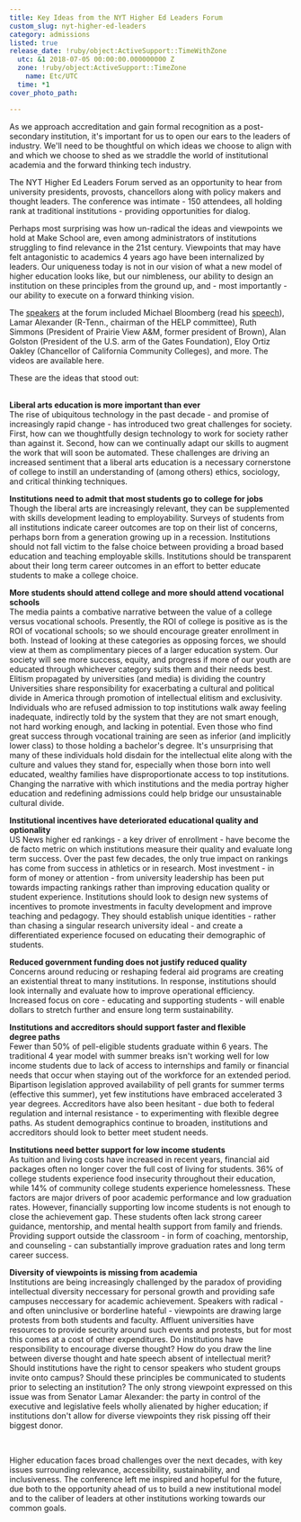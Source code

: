 ```yaml
---
title: Key Ideas from the NYT Higher Ed Leaders Forum
custom_slug: nyt-higher-ed-leaders
category: admissions
listed: true
release_date: !ruby/object:ActiveSupport::TimeWithZone
  utc: &1 2018-07-05 00:00:00.000000000 Z
  zone: !ruby/object:ActiveSupport::TimeZone
    name: Etc/UTC
  time: *1
cover_photo_path: 

---
```

As we approach accreditation and gain formal recognition as a post-secondary institution, it's important for us to open our ears to the leaders of industry. We'll need to be thoughtful on which ideas we choose to align with and which we choose to shed as we straddle the world of institutional academia and the forward thinking tech industry.

The NYT Higher Ed Leaders Forum served as an opportunity to hear from university presidents, provosts, chancellors along with policy makers and thought leaders. The conference was intimate - 150 attendees, all holding rank at traditional institutions - providing opportunities for dialog.

Perhaps most surprising was how un-radical the ideas and viewpoints we hold at Make School are, even among administrators of institutions struggling to find relevance in the 21st century. Viewpoints that may have felt antagonistic to academics 4 years ago have been internalized by leaders. Our uniqueness today is not in our vision of what a new model of higher education looks like, but our nimbleness, our ability to design an institution on these principles from the ground up, and - most importantly - our ability to execute on a forward thinking vision.

The [speakers](https://www.nythigheredleaders.com/helf2018#Speakers) at the forum included Michael Bloomberg (read his [speech](https://www.mikebloomberg.com/news/remarks-at-nyt-higher-ed-leaders-forum/)), Lamar Alexander (R-Tenn., chairman of the HELP committee), Ruth Simmons (President of Prairie View A&M, former president of Brown), Alan Golston (President of the U.S. arm of the Gates Foundation), Eloy Ortiz Oakley (Chancellor of California Community Colleges), and more. The videos are available here.

These are the ideas that stood out:  
<br>

**Liberal arts education is more important than ever**  
The rise of ubiquitous technology in the past decade - and promise of increasingly rapid change - has introduced two great challenges for society. First, how can we thoughtfully design technology to work for society rather than against it. Second, how can we continually adapt our skills to augment the work that will soon be automated. These challenges are driving an increased sentiment that a liberal arts education is a necessary cornerstone of college to instill an understanding of (among others) ethics, sociology, and critical thinking techniques.

**Institutions need to admit that most students go to college for jobs**  
Though the liberal arts are increasingly relevant, they can be supplemented with skills development leading to employability. Surveys of students from all institutions indicate career outcomes are top on their list of concerns, perhaps born from a generation growing up in a recession. Institutions should not fall victim to the false choice between providing a broad based education and teaching employable skills. Institutions should be transparent about their long term career outcomes in an effort to better educate students to make a college choice.

**More students should attend college and more should attend vocational schools**  
The media paints a combative narrative between the value of a college versus vocational schools. Presently, the ROI of college is positive as is the ROI of vocational schools; so we should encourage greater enrollment in both. Instead of looking at these categories as opposing forces, we should view at them as complimentary pieces of a larger education system. Our society will see more success, equity, and progress if more of our youth are educated through whichever category suits them and their needs best.
Elitism propagated by universities (and media) is dividing the country
Universities share responsibility for exacerbating a cultural and political divide in America through promotion of intellectual elitism and exclusivity. Individuals who are refused admission to top institutions walk away feeling inadequate, indirectly told by the system that they are not smart enough, not hard working enough, and lacking in potential. Even those who find great success through vocational training are seen as inferior (and implicitly lower class) to those holding a bachelor's degree. It's unsurprising that many of these individuals hold disdain for the intellectual elite along with the culture and values they stand for, especially when those born into well educated, wealthy families have disproportionate access to top institutions. Changing the narrative with which institutions and the media portray higher education and redefining admissions could help bridge our unsustainable cultural divide.

**Institutional incentives have deteriorated educational quality and optionality**  
US News higher ed rankings - a key driver of enrollment - have become the de facto metric on which institutions measure their quality and evaluate long term success. Over the past few decades, the only true impact on rankings has come from success in athletics or in research. Most investment - in form of money or attention - from university leadership has been put towards impacting rankings rather than improving education quality or student experience. Institutions should look to design new systems of incentives to promote investments in faculty development and improve teaching and pedagogy. They should establish unique identities - rather than chasing a singular research university ideal - and create a differentiated experience focused on educating their demographic of students. 

**Reduced government funding does not justify reduced quality**  
Concerns around reducing or reshaping federal aid programs are creating an existential threat to many institutions. In response, institutions should look internally and evaluate how to improve operational efficiency. Increased focus on core - educating and supporting students - will enable dollars to stretch further and ensure long term sustainability.

**Institutions and accreditors should support faster and flexible degree paths**  
Fewer than 50% of pell-eligible students graduate within 6 years. The traditional 4 year model with summer breaks isn't working well for low income students due to lack of access to internships and family or financial needs that occur when staying out of the workforce for an extended period. Bipartison legislation approved availability of pell grants for summer terms (effective this summer), yet few institutions have embraced accelerated 3 year degrees. Accreditors have also been hesitant - due both to federal regulation and internal resistance - to experimenting with flexible degree paths. As student demographics continue to broaden, institutions and accreditors should look to better meet student needs.

**Institutions need better support for low income students**  
As tuition and living costs have increased in recent years, financial aid packages often no longer cover the full cost of living for students. 36% of college students experience food insecurity throughout their education, while 14% of community college students experience homelessness. These factors are major drivers of poor academic performance and low graduation rates. However, financially supporting low income students is not enough to close the achievement gap. These students often lack strong career guidance, mentorship, and mental health support from family and friends. Providing support outside the classroom - in form of coaching, mentorship, and counseling - can substantially improve graduation rates and long term career success.

**Diversity of viewpoints is missing from academia**  
Institutions are being increasingly challenged by the paradox of providing intellectual diversity neccessary for personal growth and providing safe campuses neccessary for academic achievement. Speakers with radical - and often uninclusive or borderline hateful - viewpoints are drawing large protests from both students and faculty. Affluent universities have resources to provide security around such events and protests, but for most this comes at a cost of other expenditures. Do institutions have responsibility to encourage diverse thought? How do you draw the line between diverse thought and hate speech absent of intellectual merit? Should institutions have the right to censor speakers who student groups invite onto campus? Should these principles be communicated to students prior to selecting an institution? The only strong viewpoint expressed on this issue was from Senator Lamar Alexander: the party in control of the executive and legislative feels wholly alienated by higher education; if institutions don't allow for diverse viewpoints they risk pissing off their biggest donor.

<br>

Higher education faces broad challenges over the next decades, with key issues surrounding relevance, accessibility, sustainability, and inclusiveness. The conference left me inspired and hopeful for the future, due both to the opportunity ahead of us to build a new institutional model and to the caliber of leaders at other institutions working towards our common goals.